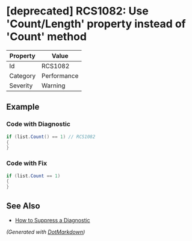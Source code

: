 # \[deprecated\] RCS1082: Use 'Count/Length' property instead of 'Count' method

| Property | Value       |
| -------- | ----------- |
| Id       | RCS1082     |
| Category | Performance |
| Severity | Warning     |

## Example

### Code with Diagnostic

```csharp
if (list.Count() == 1) // RCS1082
{
}
```

### Code with Fix

```csharp
if (list.Count == 1)
{
}
```

## See Also

* [How to Suppress a Diagnostic](../HowToConfigureAnalyzers.md#how-to-suppress-a-diagnostic)


*\(Generated with [DotMarkdown](http://github.com/JosefPihrt/DotMarkdown)\)*